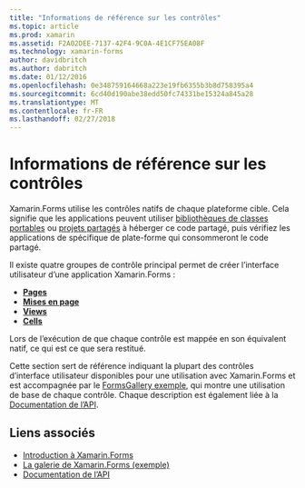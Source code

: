 ```yaml
---
title: "Informations de référence sur les contrôles"
ms.topic: article
ms.prod: xamarin
ms.assetid: F2A02DEE-7137-42F4-9C0A-4E1CF75EA08F
ms.technology: xamarin-forms
author: davidbritch
ms.author: dabritch
ms.date: 01/12/2016
ms.openlocfilehash: 0e348759164668a223e19fb6355b3b8d758395a4
ms.sourcegitcommit: 6cd40d190abe38edd50fc74331be15324a845a28
ms.translationtype: MT
ms.contentlocale: fr-FR
ms.lasthandoff: 02/27/2018
---
```

# <a name="controls-reference"></a>Informations de référence sur les contrôles

Xamarin.Forms utilise les contrôles natifs de chaque plateforme cible.
Cela signifie que les applications peuvent utiliser [bibliothèques de classes portables](~/cross-platform/app-fundamentals/pcl.md) ou [projets partagés](~/cross-platform/app-fundamentals/shared-projects.md) à héberger ce code partagé, puis vérifiez les applications de spécifique de plate-forme qui consommeront le code partagé.

Il existe quatre groupes de contrôle principal permet de créer l’interface utilisateur d’une application Xamarin.Forms :

- [**Pages**](pages.md)
- [**Mises en page**](layouts.md)
- [**Views**](views.md)
- [**Cells**](cells.md)

Lors de l’exécution de que chaque contrôle est mappée en son équivalent natif, ce qui est ce que sera restitué.

Cette section sert de référence indiquant la plupart des contrôles d’interface utilisateur disponibles pour une utilisation avec Xamarin.Forms et est accompagnée par le [FormsGallery exemple](https://developer.xamarin.com/samples/FormsGallery/), qui montre une utilisation de base de chaque contrôle.
Chaque description est également liée à la [Documentation de l’API](https://developer.xamarin.com/api/namespace/Xamarin.Forms/).



## <a name="related-links"></a>Liens associés

- [Introduction à Xamarin.Forms](~/xamarin-forms/get-started/introduction-to-xamarin-forms.md)
- [La galerie de Xamarin.Forms (exemple)](https://developer.xamarin.com/samples/FormsGallery/)
- [Documentation de l’API](https://developer.xamarin.com/api/namespace/Xamarin.Forms/)
